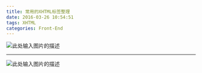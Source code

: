 ```yaml
---
title: 常用的XHTML标签整理
date: 2016-03-26 10:54:51
tags: XHTML
categories: Front-End
---
```



![此处输入图片的描述][1]
<!--more-->

----------
![此处输入图片的描述][2]

  


  [1]: http://7xq6al.com1.z0.glb.clouddn.com/%E5%B8%B8%E7%94%A8XHTML%E6%A0%87%E7%AD%BE%EF%BC%8D.jpg
  [2]: http://7xq6al.com1.z0.glb.clouddn.com/HTML%E5%AD%A6%E4%B9%A0%E6%80%9D%E7%BB%B4%E5%AF%BC%E5%9B%BE.jpeg
